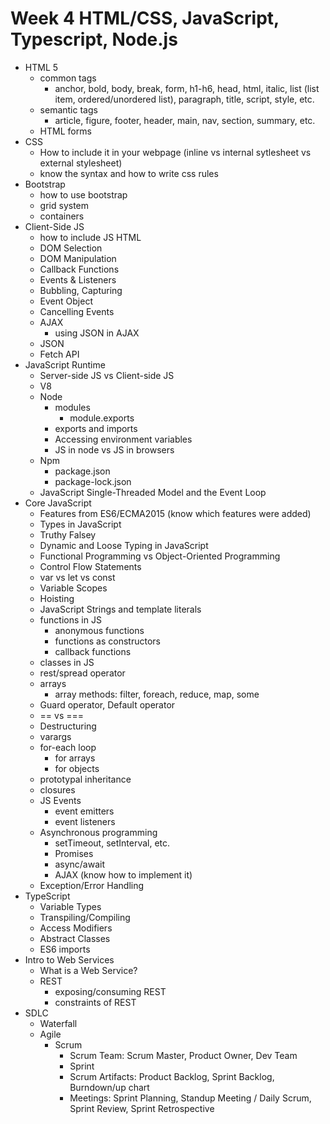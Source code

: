 # Week 4 HTML/CSS, JavaScript, Typescript, Node.js
- HTML 5
    - common tags
        - anchor, bold, body, break, form, h1-h6, head, html, italic, list (list item, ordered/unordered list), paragraph, title, script, style, etc.
    - semantic tags
        - article, figure, footer, header, main, nav, section, summary, etc.
    - HTML forms
- CSS
    - How to include it in your webpage (inline vs internal sytlesheet vs external stylesheet)
    - know the syntax and how to write css rules
- Bootstrap
    - how to use bootstrap
    - grid system
    - containers
- Client-Side JS
    - how to include JS HTML
    - DOM Selection
    - DOM Manipulation
    - Callback Functions
    - Events & Listeners
    - Bubbling, Capturing
    - Event Object
    - Cancelling Events
    - AJAX
        - using JSON in AJAX
    - JSON
    - Fetch API
- JavaScript Runtime
    - Server-side JS vs Client-side JS
    - V8
    - Node
        - modules
            - module.exports
        - exports and imports
        - Accessing environment variables
        - JS in node vs JS in browsers
    - Npm
        - package.json
        - package-lock.json
    - JavaScript Single-Threaded Model and the Event Loop
- Core JavaScript
    - Features from ES6/ECMA2015 (know which features were added)
    - Types in JavaScript
    - Truthy Falsey
    - Dynamic and Loose Typing in JavaScript
    - Functional Programming vs Object-Oriented Programming
    - Control Flow Statements
    - var vs let vs const
    - Variable Scopes
    - Hoisting
    - JavaScript Strings and template literals
    - functions in JS
        - anonymous functions
        - functions as constructors
        - callback functions
    - classes in JS
    - rest/spread operator
    - arrays
        - array methods: filter, foreach, reduce, map, some
    - Guard operator, Default operator
    - == vs ===
    - Destructuring
    - varargs
    - for-each loop
        - for arrays
        - for objects
    - prototypal inheritance
    - closures
    - JS Events
        - event emitters
        - event listeners
    - Asynchronous programming
        - setTimeout, setInterval, etc.
        - Promises 
        - async/await
        - AJAX (know how to implement it)
    - Exception/Error Handling
- TypeScript
    - Variable Types
    - Transpiling/Compiling
    - Access Modifiers
    - Abstract Classes
    - ES6 imports
- Intro to Web Services
    - What is a Web Service?
    - REST
        - exposing/consuming REST
        - constraints of REST
- SDLC
    - Waterfall
    - Agile
        - Scrum
            - Scrum Team: Scrum Master, Product Owner, Dev Team
            - Sprint
            - Scrum Artifacts:  Product Backlog, Sprint Backlog, Burndown/up chart
            - Meetings: Sprint Planning, Standup Meeting / Daily Scrum, Sprint Review, Sprint Retrospective
